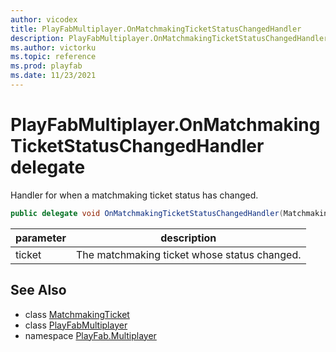 ```yaml
---
author: vicodex
title: PlayFabMultiplayer.OnMatchmakingTicketStatusChangedHandler
description: PlayFabMultiplayer.OnMatchmakingTicketStatusChangedHandler
ms.author: victorku
ms.topic: reference
ms.prod: playfab
ms.date: 11/23/2021
---
```


# PlayFabMultiplayer.OnMatchmakingTicketStatusChangedHandler delegate

Handler for when a matchmaking ticket status has changed.

```csharp
public delegate void OnMatchmakingTicketStatusChangedHandler(MatchmakingTicket ticket);
```

| parameter | description |
| --- | --- |
| ticket | The matchmaking ticket whose status changed. |

## See Also

* class [MatchmakingTicket](./MatchmakingTicket.md)
* class [PlayFabMultiplayer](./PlayFabMultiplayer.md)
* namespace [PlayFab.Multiplayer](../PlayFabMultiplayerSDK.md)


